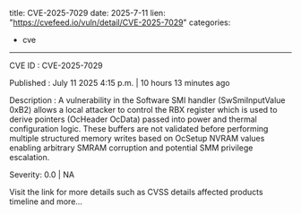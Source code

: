  
title: CVE-2025-7029
date: 2025-7-11
lien: "https://cvefeed.io/vuln/detail/CVE-2025-7029"
categories:
  - cve
---

CVE ID : CVE-2025-7029

Published :  July 11
2025
4:15 p.m. | 10 hours
13 minutes ago

Description : A vulnerability in the Software SMI handler (SwSmiInputValue 0xB2) allows a local attacker to control the RBX register
which is used to derive pointers (OcHeader
OcData) passed into power and thermal configuration logic. These buffers are not validated before performing multiple structured memory writes based on OcSetup NVRAM values
enabling arbitrary SMRAM corruption and potential SMM privilege escalation.

Severity: 0.0 | NA

Visit the link for more details
such as CVSS details
affected products
timeline
and more...
